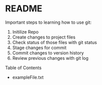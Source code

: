 # README #

Important steps to learning how to use git: 

1. Initilize Repo 
2. Create changes to project files 
3. Check status of those files with git status 
4. Stage changes for commit 
5. Commit changes to version history 
6. Review previous changes with git log



Table of Contents
- exampleFile.txt